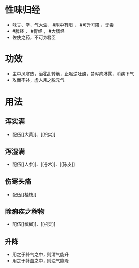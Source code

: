 # 性味归经
- 味甘、辛，气大温， #阴中有阳 ， #可升可降 ，无毒
-  #脾经 ， #胃经 ， #大肠经 
-  佐使之药，不可为君臣
# 功效
- 主中风寒热，治霍乱转筋，止呕逆吐酸，禁泻痢淋露，消痰下气
- 攻而不补，虚人用之脱元气
# 用法
##  泻实满
- 配伍[[大黄]]、[[枳实]]
## 泻湿满
- 配伍[[人参]]、[[苍术]]、[[陈皮]]
## 伤寒头痛
- 配伍[[桂枝]]
## 除痢疾之秽物
- 配伍[[槟榔]]、[[枳实]]
## 升降
- 用之于补气之中，则清气能升
- 用之于补血之中，则浊气能降